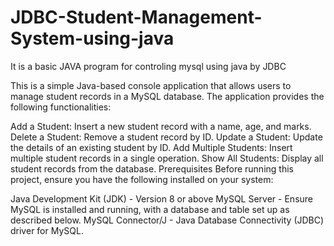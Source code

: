 # JDBC-Student-Management-System-using-java
It is a basic JAVA program for controling mysql using java by JDBC 

This is a simple Java-based console application that allows users to manage student records in a MySQL database. The application provides the following functionalities:

Add a Student: Insert a new student record with a name, age, and marks.
Delete a Student: Remove a student record by ID.
Update a Student: Update the details of an existing student by ID.
Add Multiple Students: Insert multiple student records in a single operation.
Show All Students: Display all student records from the database.
Prerequisites
Before running this project, ensure you have the following installed on your system:

Java Development Kit (JDK) - Version 8 or above
MySQL Server - Ensure MySQL is installed and running, with a database and table set up as described below.
MySQL Connector/J - Java Database Connectivity (JDBC) driver for MySQL.

